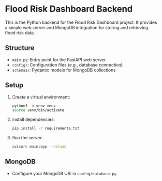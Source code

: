 # Flood Risk Dashboard Backend

This is the Python backend for the Flood Risk Dashboard project. It provides a simple web server and MongoDB integration for storing and retrieving flood risk data.

## Structure
- `main.py`: Entry point for the FastAPI web server
- `config/`: Configuration files (e.g., database connection)
- `schemas/`: Pydantic models for MongoDB collections

## Setup
1. Create a virtual environment:
   ```bash
   python3 -m venv venv
   source venv/bin/activate
   ```
2. Install dependencies:
   ```bash
   pip install -r requirements.txt
   ```
3. Run the server:
   ```bash
   uvicorn main:app --reload
   ```

## MongoDB
- Configure your MongoDB URI in `config/database.py`. 
